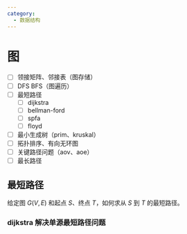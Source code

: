 ```yaml
---
category:
  - 数据结构
---
```


# 图

- [ ] 领接矩阵、邻接表（图存储）
- [ ] DFS BFS（图遍历）
- [ ] 最短路径
  - [ ] dijkstra
  - [ ] bellman-ford
  - [ ] spfa
  - [ ] floyd
- [ ] 最小生成树（prim、kruskal）
- [ ] 拓扑排序、有向无环图
- [ ] 关键路径问题（aov、aoe）
- [ ] 最长路径

## 最短路径

给定图 $G(V,E)$ 和起点 $S$、终点 $T$，如何求从 $S$ 到 $T$ 的最短路径。

### dijkstra 解决单源最短路径问题